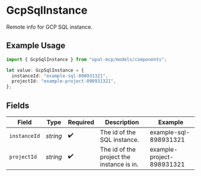 # GcpSqlInstance

Remote info for GCP SQL instance.

## Example Usage

```typescript
import { GcpSqlInstance } from "opal-mcp/models/components";

let value: GcpSqlInstance = {
  instanceId: "example-sql-898931321",
  projectId: "example-project-898931321",
};
```

## Fields

| Field                                     | Type                                      | Required                                  | Description                               | Example                                   |
| ----------------------------------------- | ----------------------------------------- | ----------------------------------------- | ----------------------------------------- | ----------------------------------------- |
| `instanceId`                              | *string*                                  | :heavy_check_mark:                        | The id of the SQL instance.               | example-sql-898931321                     |
| `projectId`                               | *string*                                  | :heavy_check_mark:                        | The id of the project the instance is in. | example-project-898931321                 |